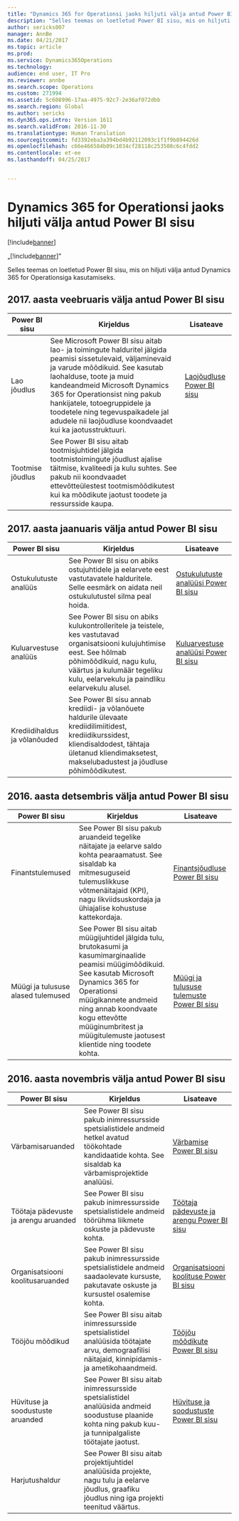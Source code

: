 ```yaml
---
title: "Dynamics 365 for Operationsi jaoks hiljuti välja antud Power BI sisu"
description: "Selles teemas on loetletud Power BI sisu, mis on hiljuti välja antud Dynamics 365 for Operationsiga kasutamiseks."
author: sericks007
manager: AnnBe
ms.date: 04/21/2017
ms.topic: article
ms.prod: 
ms.service: Dynamics365Operations
ms.technology: 
audience: end user, IT Pro
ms.reviewer: annbe
ms.search.scope: Operations
ms.custom: 271994
ms.assetid: 5c608996-17aa-4975-92c7-2e36af072dbb
ms.search.region: Global
ms.author: sericks
ms.dyn365.ops.intro: Version 1611
ms.search.validFrom: 2016-11-30
ms.translationtype: Human Translation
ms.sourcegitcommit: fd3392eba3a394bd4b92112093c1f1f9b894426d
ms.openlocfilehash: c66e466584b09c1034cf28118c253508c6c4fdd2
ms.contentlocale: et-ee
ms.lasthandoff: 04/25/2017


---
```


# <a name="power-bi-content-recently-released-for-dynamics-365-for-operations"></a>Dynamics 365 for Operationsi jaoks hiljuti välja antud Power BI sisu

[!include[banner](../includes/banner.md)]

„[!include[banner](../includes/banner.md)]”


Selles teemas on loetletud Power BI sisu, mis on hiljuti välja antud Dynamics 365 for Operationsiga kasutamiseks.

<a name="power-bi-content-that-was-released-in-february-2017"></a>2017. aasta veebruaris välja antud Power BI sisu
---------------------------------------------------

| Power BI sisu       | Kirjeldus                                                                                                                                                                                                                                                                                                                                                                                   | Lisateave                                                                                                         |
|------------------------|-----------------------------------------------------------------------------------------------------------------------------------------------------------------------------------------------------------------------------------------------------------------------------------------------------------------------------------------------------------------------------------------------|--------------------------------------------------------------------------------------------------------------------|
| Lao jõudlus  | See Microsoft Power BI sisu aitab lao- ja toimingute halduritel jälgida peamisi sissetulevaid, väljaminevaid ja varude mõõdikuid. See kasutab laohalduse, toote ja muid kandeandmeid Microsoft Dynamics 365 for Operationsist ning pakub hankijatele, totoegruppidele ja toodetele ning tegevuspaikadele jal adudele nii laojõudluse koondvaadet kui ka jaotusstruktuuri. | [Laojõudluse Power BI sisu](warehouse-power-bi-content.md) |
| Tootmise jõudlus | See Power BI sisu aitab tootmisjuhtidel jälgida tootmistoimingute jõudlust ajalise täitmise, kvaliteedi ja kulu suhtes. See pakub nii koondvaadet ettevõtteülestest tootmismõõdikutest kui ka mõõdikute jaotust toodete ja ressursside kaupa.                                                                                                            |                                                                                                                    |

## <a name="power-bi-content-that-was-released-in-january-2017"></a>2017. aasta jaanuaris välja antud Power BI sisu
| Power BI sisu                  | Kirjeldus                                                                                                                                                                                                                                      | Lisateave                                                                                                                           |
|-----------------------------------|--------------------------------------------------------------------------------------------------------------------------------------------------------------------------------------------------------------------------------------------------|--------------------------------------------------------------------------------------------------------------------------------------|
| Ostukulutuste analüüs           | See Power BI sisu on abiks ostujuhtidele ja eelarvete eest vastutavatele halduritele. Selle eesmärk on aidata neil ostukulutustel silma peal hoida.                                                                                       | [Ostukulutuste analüüsi Power BI sisu](purchase-content-pack-for-power-bi.md)         |
| Kuluarvestuse analüüs          | See Power BI sisu on abiks kulukontrolleritele ja teistele, kes vastutavad organisatsiooni kulujuhtimise eest. See hõlmab põhimõõdikuid, nagu kulu, väärtus ja kulumäär tegeliku kulu, eelarvekulu ja paindliku eelarvekulu alusel. | [Kuluarvestuse analüüsi Power BI sisu](cost-accounting-analysis-content-pack.md) |
| Krediidihaldus ja võlanõuded | See Power BI sisu annab krediidi- ja võlanõuete haldurile ülevaate krediidilimiitidest, krediidikurssidest, kliendisaldodest, tähtaja ületanud kliendimaksetest, makselubadustest ja jõudluse põhimõõdikutest.                                               |                                                                                                                                      |

## <a name="power-bi-content-that-was-released-in-december-2016"></a>2016. aasta detsembris välja antud Power BI sisu
| Power BI sisu                    | Kirjeldus                                                                                                                                                                                                                                                                                                                      | Lisateave                                                                                                                                                          |
|-------------------------------------|----------------------------------------------------------------------------------------------------------------------------------------------------------------------------------------------------------------------------------------------------------------------------------------------------------------------------------|---------------------------------------------------------------------------------------------------------------------------------------------------------------------|
| Finantstulemused               | See Power BI sisu pakub aruandeid tegelike näitajate ja eelarve saldo kohta pearaamatust. See sisaldab ka mitmesuguseid tulemuslikkuse võtmenäitajaid (KPI), nagu likviidsuskordaja ja ühiajalise kohustuse kattekordaja.                                                                                                                          | [Finantsjõudluse Power BI sisu](financial-performance-power-bi-content-pack.md)                                      |
| Müügi ja tulususe alased tulemused | See Power BI sisu aitab müügijuhtidel jälgida tulu, brutokasumi ja kasumimarginaalide peamisi müügimõõdikuid. See kasutab Microsoft Dynamics 365 for Operationsi müügikannete andmeid ning annab koondvaate kogu ettevõtte müüginumbritest ja müügitulemuste jaotusest klientide ning toodete kohta. | [Müügi ja tulususe tulemuste Power BI sisu](sales-profitability-performance-content-pack.md) |

## <a name="power-bi-content-that-was-released-in-november-2016"></a>2016. aasta novembris välja antud Power BI sisu
| Power BI sisu                              | Kirjeldus                                                                                                                                                                  | Lisateave                                                                                                                                                                   |
|-----------------------------------------------|------------------------------------------------------------------------------------------------------------------------------------------------------------------------------|------------------------------------------------------------------------------------------------------------------------------------------------------------------------------|
| Värbamisaruanded                            | See Power BI sisu pakub inimressursside spetsialistidele andmeid hetkel avatud töökohtade kandidaatide kohta. See sisaldab ka värbamisprojektide analüüsi. | [Värbamise Power BI sisu](recruiting-analysis-power-bi-content-pack.md)                                                       |
| Töötaja pädevuste ja arengu aruanded | See Power BI sisu pakub inimressursside spetsialistidele andmeid töörühma liikmete oskuste ja pädevuste kohta.                                                                 | [Töötaja pädevuste ja arengu Power BI sisu](employee-competencies-and-development-analysis-power-bi-content-pack.md) |
| Organisatsiooni koolitusaruanded               | See Power BI sisu pakub inimressursside spetsialistidele andmeid saadaolevate kursuste, pakutavate oskuste ja kursustel osalemise kohta.                                   | [Organisatsiooni koolituse Power BI sisu](organizational-training-analysis-power-bi-content-pack.md)                             |
| Tööjõu mõõdikud                             | See Power BI sisu aitab inimressursside spetsialistidel analüüsida töötajate arvu, demograafilisi näitajaid, kinnipidamis- ja ametikohaandmeid.                                                                   | [Tööjõu mõõdikute Power BI sisu](workforce-analysis-power-bi-content-pack.md)                                                 |
| Hüvituse ja soodustuste aruanded             | See Power BI sisu aitab inimressursside spetsialistidel analüüsida andmeid soodustuse plaanide kohta ning pakub kuu- ja tunnipalgaliste töötajate jaotust.                                  | [Hüvituse ja soodustuste Power BI sisu](compensation-and-benefits-analysis-power-bi-content-pack.md)                         |
| Harjutushaldur                              | See Power BI sisu aitab projektijuhtidel analüüsida projekte, nagu tulu ja eelarve jõudlus, graafiku jõudlus ning iga projekti teenitud väärtus.          |                                                                                                                                                                              |







